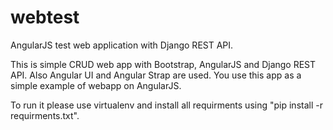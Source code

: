 webtest
=======

AngularJS test web application with Django REST API.

This is simple CRUD web app with Bootstrap, AngularJS and Django REST API. 
Also Angular UI and Angular Strap are used.
You use this app as a simple example of webapp on AngularJS.

To run it please use virtualenv and install all requirments using "pip install -r requirments.txt".
